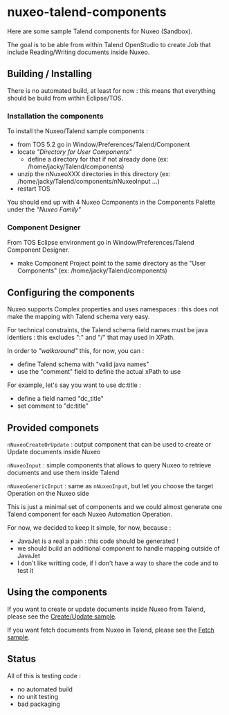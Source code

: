 nuxeo-talend-components
=======================

Here are some sample Talend components for Nuxeo (Sandbox).

The goal is to be able from within Talend OpenStudio to create Job that include Reading/Writing documents inside Nuxeo.

## Building / Installing

There is no automated build, at least for now : this means that everything should be build from within Eclipse/TOS.

### Installation the components

To install the Nuxeo/Talend sample components :

 - from TOS 5.2 go in Window/Preferences/Talend/Component
 - locate *"Directory for User Components"*
   - define a directory for that if not already done (ex: /home/jacky/Talend/components)
 - unzip the nNuxeoXXX directories in this directory (ex: /home/jacky/Talend/components/nNuxeoInput ...)
 - restart TOS

You should end up with 4 Nuxeo Components in the Components Palette under the *"Nuxeo Family"*

### Component Designer

 From TOS Eclipse environment go in Window/Preferences/Talend Component Designer.
 
  - make Component Project point to the same directory as the "User Components" (ex: /home/jacky/Talend/components)

## Configuring the components

Nuxeo supports Complex properties and uses namespaces : this does not make the mapping with Talend schema very easy.

For technical constraints, the Talend schema field names must be java identiers : this excludes ":" and "/" that may used in XPath.

In order to *"walkaround"* this, for now, you can :

 - define Talend schema with "valid java names"
 - use the "comment" field to define the actual xPath to use 

For example, let's say you want to use dc:title :
 - define a field named "dc_title"
 - set comment to "dc:title"

## Provided componets 

`nNuxeoCreateOrUpdate` : output component that can be used to create or Update documents inside Nuxeo

`nNuxeoInput` : simple components that allows to query Nuxeo to retrieve documents and use them inside Talend

`nNuxeoGenericInput` : same as `nNuxeoInput`, but let you choose the target Operation on the Nuxeo side

This is just a minimal set of components and we could almost generate one Talend component for each Nuxeo Automation Operation.

For now, we decided to keep it simple, for now, because : 

 - JavaJet is a real a pain : this code should be generated !
 - we should build an additional component to handle mapping outside of JavaJet
 - I don't like writting code, if I don't have a way to share the code and to test it 

## Using the components

If you want to create or update documents inside Nuxeo from Talend, please see the [Create/Update sample](../doc/create_update.md).

If you want fetch documents from Nuxeo in Talend, please see the [Fetch sample](../doc/fetch.md).

## Status

All of this is testing code :

 - no automated build
 - no unit testing
 - bad packaging


